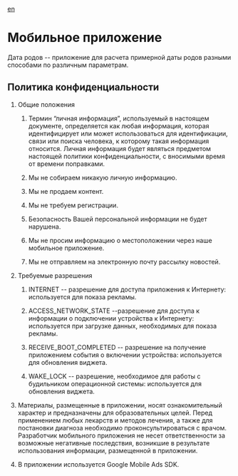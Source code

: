 [en](en.html)

# Мобильное приложение

Дата родов -- приложение для расчета примерной даты родов разными способами по различным параметрам.

## Политика конфиденциальности

1. Общие положения

    1. Термин “личная информация”, используемый в настоящем документе, определяется как любая информация, которая идентифицирует или может использоваться для идентификации, связи или поиска человека, к которому такая информация относится. Личная информация будет являться предметом настоящей политики конфиденциальности, с вносимыми время от времени поправками.

    2. Мы не собираем никакую личную информацию.

    3. Мы не продаем контент.

    4. Мы не требуем регистрации.

    5. Безопасность Вашей персональной информации не будет нарушена.

    6. Мы не просим информацию о местоположении через наше мобильное приложение.

    7. Мы не отправляем на электронную почту рассылку новостей.

2. Требуемые разрешения

    1. INTERNET -- разрешение для доступа приложения к Интернету: используется для показа рекламы.

    2. ACCESS_NETWORK_STATE --разрешение для доступа к информации о подключении устройства к Интернету: используется при загрузке данных, необходимых для показа рекламы.

    3. RECEIVE_BOOT_COMPLETED -- разрешение на получение приложением события о включении устройства: используется для обновления виджета.

    4. WAKE_LOCK -- разрешение, необходимое для работы с будильником операционной системы: используется для обновления виджета.

3. Материалы, размещенные в приложении, носят ознакомительный характер и предназначены для образовательных целей. Перед применением любых лекарств и методов лечения, а также для постановки диагноза необходимо проконсультироваться с врачом.
 Разработчик мобильного приложения не несет ответственности за возможные негативные последствия, возникшие в результате использования информации, размещенной в приложении.

4. В приложении используется Google Mobile Ads SDK.
